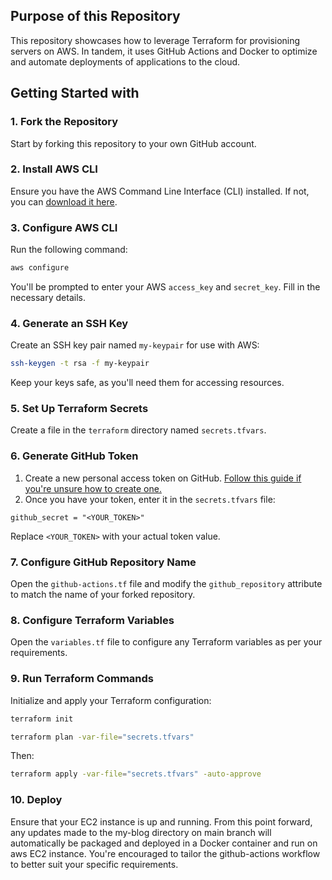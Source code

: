 ## Purpose of this Repository
This repository showcases how to leverage Terraform for provisioning servers on AWS. In tandem, it uses GitHub Actions and Docker to optimize and automate deployments of applications to the cloud.
## Getting Started with

### 1. Fork the Repository
Start by forking this repository to your own GitHub account.

### 2. Install AWS CLI
Ensure you have the AWS Command Line Interface (CLI) installed. If not, you can [download it here](https://aws.amazon.com/cli/).

### 3. Configure AWS CLI
Run the following command:
```bash
aws configure
```
You'll be prompted to enter your AWS `access_key` and `secret_key`. Fill in the necessary details.

### 4. Generate an SSH Key
Create an SSH key pair named `my-keypair` for use with AWS:
```bash
ssh-keygen -t rsa -f my-keypair
```
Keep your keys safe, as you'll need them for accessing resources.

### 5. Set Up Terraform Secrets
Create a file in the `terraform` directory named `secrets.tfvars`.

### 6. Generate GitHub Token
1. Create a new personal access token on GitHub. [Follow this guide if you're unsure how to create one.](https://docs.github.com/en/github/authenticating-to-github/keeping-your-account-and-data-secure/creating-a-personal-access-token)
2. Once you have your token, enter it in the `secrets.tfvars` file:
```hcl
github_secret = "<YOUR_TOKEN>"
```
Replace `<YOUR_TOKEN>` with your actual token value.

### 7. Configure GitHub Repository Name
Open the `github-actions.tf` file and modify the `github_repository` attribute to match the name of your forked repository.

### 8. Configure Terraform Variables
Open the `variables.tf` file to configure any Terraform variables as per your requirements.

### 9. Run Terraform Commands
Initialize and apply your Terraform configuration:
```bash
terraform init
```
```bash
terraform plan -var-file="secrets.tfvars"
```
Then:
```bash
terraform apply -var-file="secrets.tfvars" -auto-approve
```

### 10. Deploy
Ensure that your EC2 instance is up and running. From this point forward, any updates made to the my-blog directory on main branch will automatically be packaged and deployed in a Docker container and run on aws EC2 instance. You're encouraged to tailor the github-actions workflow to better suit your specific requirements.